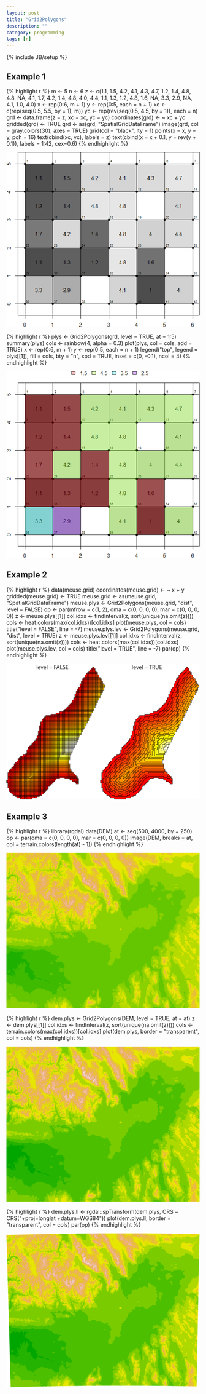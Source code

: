 ```yaml
---
layout: post
title: "Grid2Polygons"
description: ""
category: programming
tags: [r]
---
```

{% include JB/setup %}

## Example 1

{% highlight r %}
m <- 5
n <- 6
z <- c(1.1,  1.5,  4.2,  4.1,  4.3,  4.7,
       1.2,  1.4,  4.8,  4.8,   NA,  4.1,
       1.7,  4.2,  1.4,  4.8,  4.0,  4.4,
       1.1,  1.3,  1.2,  4.8,  1.6,   NA,
       3.3,  2.9,   NA,  4.1,  1.0,  4.0)
x <- rep(0:6, m + 1)
y <- rep(0:5, each = n + 1)
xc <- c(rep(seq(0.5, 5.5, by = 1), m))
yc <- rep(rev(seq(0.5, 4.5, by = 1)), each = n)
grd <- data.frame(z = z, xc = xc, yc = yc)
coordinates(grd) <- ~ xc + yc
gridded(grd) <- TRUE
grd <- as(grd, "SpatialGridDataFrame")
image(grd, col = gray.colors(30), axes = TRUE)
grid(col = "black", lty = 1)
points(x = x, y = y, pch = 16)
text(cbind(xc, yc), labels = z)
text(cbind(x = x + 0.1, y = rev(y + 0.1)), labels = 1:42, cex=0.6)
{% endhighlight %}

<div class="img-centered">
  <p><img src="/images/2012-06-04/fig1.png" alt="fig1" title="Figure 1"/></p>
</div>

{% highlight r %}
plys <- Grid2Polygons(grd, level = TRUE, at = 1:5)
summary(plys)
cols <- rainbow(4, alpha = 0.3)
plot(plys, col = cols, add = TRUE)
x <- rep(0:6, m + 1)
y <- rep(0:5, each = n + 1)
legend("top", legend = plys[[1]], fill = cols, bty = "n", xpd = TRUE, inset = c(0, -0.1), ncol = 4)
{% endhighlight %}

<div class="img-centered">
  <p><img src="/images/2012-06-04/fig2.png" alt="fig2" title="Figure 2"/></p>
</div>

## Example 2

{% highlight r %}
data(meuse.grid)
coordinates(meuse.grid) <- ~ x + y
gridded(meuse.grid) <- TRUE
meuse.grid <- as(meuse.grid, "SpatialGridDataFrame")
meuse.plys <- Grid2Polygons(meuse.grid, "dist", level = FALSE)
op <- par(mfrow = c(1, 2), oma = c(0, 0, 0, 0), mar = c(0, 0, 0, 0))
z <- meuse.plys[[1]]
col.idxs <- findInterval(z, sort(unique(na.omit(z))))
cols <- heat.colors(max(col.idxs))[col.idxs]
plot(meuse.plys, col = cols)
title("level = FALSE", line = -7)
meuse.plys.lev <- Grid2Polygons(meuse.grid, "dist", level = TRUE)
z <- meuse.plys.lev[[1]]
col.idxs <- findInterval(z, sort(unique(na.omit(z))))
cols <- heat.colors(max(col.idxs))[col.idxs]
plot(meuse.plys.lev, col = cols)
title("level = TRUE", line = -7)
par(op)
{% endhighlight %}

<div class="img-centered">
  <p><img src="/images/2012-06-04/fig3.png" alt="fig3" title="Figure 3"/></p>
</div>

## Example 3

{% highlight r %}
library(rgdal)
data(DEM)
at <- seq(500, 4000, by = 250)
op <- par(oma = c(0, 0, 0, 0), mar = c(0, 0, 0, 0))
image(DEM, breaks = at, col = terrain.colors(length(at) - 1))
{% endhighlight %}

<div class="img-centered">
  <p><img src="/images/2012-06-04/fig4.png" alt="fig4" title="Figure 4"/></p>
</div>

{% highlight r %}
dem.plys <- Grid2Polygons(DEM, level = TRUE, at = at)
z <- dem.plys[[1]]
col.idxs <- findInterval(z, sort(unique(na.omit(z))))
cols <- terrain.colors(max(col.idxs))[col.idxs]
plot(dem.plys, border = "transparent", col = cols)
{% endhighlight %}

<div class="img-centered">
  <p><img src="/images/2012-06-04/fig5.png" alt="fig5" title="Figure 5"/></p>
</div>

{% highlight r %}
dem.plys.ll <- rgdal::spTransform(dem.plys, CRS = CRS("+proj=longlat +datum=WGS84"))
plot(dem.plys.ll, border = "transparent", col = cols)
par(op)
{% endhighlight %}

<div class="img-centered">
  <p><img src="/images/2012-06-04/fig6.png" alt="fig6" title="Figure 6"/></p>
</div>
